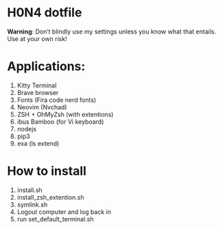 # H0N4 dotfile
**Warning**: Don’t blindly use my settings unless you know what that entails. Use at your own risk!

# Applications:
1. Kitty Terminal
2. Brave browser
3. Fonts (Fira code nerd fonts)
4. Neovim (Nvchad)
5. ZSH + OhMyZsh (with extentions)
6. ibus Bamboo (for Vi keyboard)
7. nodejs
8. pip3
9. exa (ls extend)

# How to install
1. install.sh
2. install_zsh_extention.sh
3. symlink.sh
4. Logout computer and log back in
5. run set_default_terminal.sh
